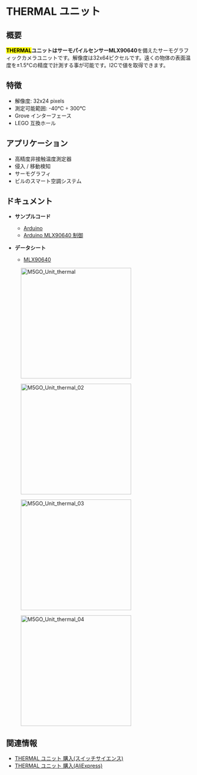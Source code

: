 # THERMAL ユニット

## 概要

**<mark>THERMAL</mark>**ユニットはサーモパイルセンサー**MLX90640**を備えたサーモグラフィックカメラユニットです。解像度は32x64ピクセルです。遠くの物体の表面温度を±1.5°Cの精度で計測する事が可能です。I2Cで値を取得できます。

## 特徴

- 解像度: 32x24 pixels
- 測定可能範囲: -40°C ÷ 300°C
- Grove インターフェース
- LEGO 互換ホール

## アプリケーション

- 高精度非接触温度測定器
- 侵入 / 移動検知
- サーモグラフィ
- ビルのスマート空調システム

## ドキュメント

- **サンプルコード**
  - [Arduino](https://github.com/m5stack/M5Stack/tree/master/examples/Modules/MLX90640)
  - [Arduino MLX90640 制御](https://github.com/melexis/mlx90640-library)

- **データシート**
  - [MLX90640](https://www.melexis.com/-/media/files/documents/datasheets/mlx90640-datasheet-melexis.pdf)

<figure>
    <img src="assets/img/product_pics/units/M5GO_Unit_thermal.png" alt="M5GO_Unit_thermal" height="300px" width="300px">
</figure>
<figure>
    <img src="assets/img/product_pics/units/M5GO_Unit_thermal_02.jpg" alt="M5GO_Unit_thermal_02" height="300px" width="300px">
</figure>
<figure>
    <img src="assets/img/product_pics/units/M5GO_Unit_thermal_03.jpg" alt="M5GO_Unit_thermal_03" height="300px" width="300px">
</figure>
<figure>
    <img src="assets/img/product_pics/units/M5GO_Unit_thermal_04.jpg" alt="M5GO_Unit_thermal_04" height="300px" width="300px">
</figure>

## 関連情報

- [THERMAL ユニット 購入(スイッチサイエンス)](https://www.switch-science.com/catalog/4056/)
- [THERMAL ユニット 購入(AliExpress)](https://www.aliexpress.com/store/product/M5Stack-MLX90640-I2C-M5GO-ESP32/3226069_32918177644.html)